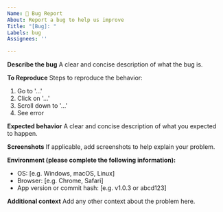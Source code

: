 ```yaml
---
Name: 🐞 Bug Report
About: Report a bug to help us improve
Title: "[Bug]: "
Labels: bug
Assignees: ''

---
```


**Describe the bug**
A clear and concise description of what the bug is.

**To Reproduce**
Steps to reproduce the behavior:
1. Go to '...'
2. Click on '...'
3. Scroll down to '...'
4. See error

**Expected behavior**
A clear and concise description of what you expected to happen.

**Screenshots**
If applicable, add screenshots to help explain your problem.

**Environment (please complete the following information):**
 - OS: [e.g. Windows, macOS, Linux]
 - Browser: [e.g. Chrome, Safari]
 - App version or commit hash: [e.g. v1.0.3 or abcd123]

**Additional context**
Add any other context about the problem here.
